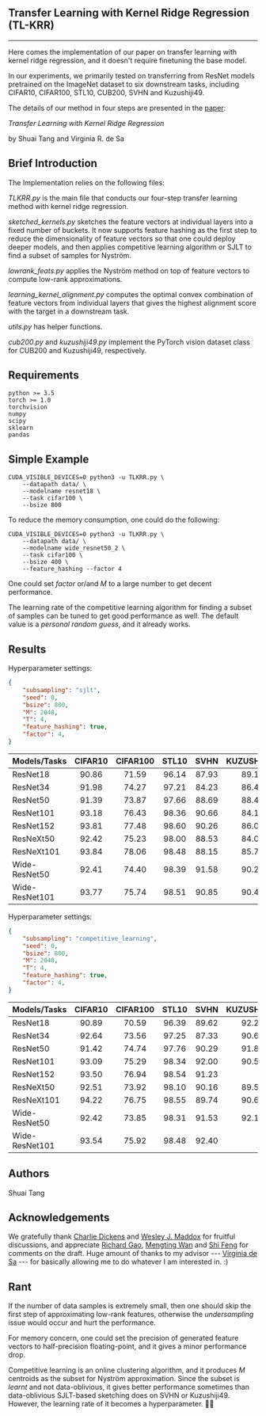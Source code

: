 ## Transfer Learning with Kernel Ridge Regression (TL-KRR)
---------------------------------------------------------

Here comes the implementation of our paper on transfer learning with kernel ridge regression, and it doesn't require finetuning the base model. 

In our experiments, we primarily tested on transferring from ResNet models pretrained on the ImageNet dataset to six downstream tasks, including CIFAR10, CIFAR100, STL10, CUB200, SVHN and Kuzushiji49.

The details of our method in four steps are presented in the [paper](https://arxiv.org/pdf/2006.06791.pdf):

*Transfer Learning with Kernel Ridge Regression*

by Shuai Tang and Virginia R. de Sa

## Brief Introduction
The Implementation relies on the following files:

*TLKRR.py* is the main file that conducts our four-step transfer learning method with kernel ridge regression.

*sketched_kernels.py* sketches the feature vectors at individual layers into a fixed number of buckets. It now supports feature hashing as the first step to reduce the dimensionality of feature vectors so that one could deploy deeper models, and then applies competitive learning algorithm or SJLT to find a subset of samples for Nyström.

*lowrank_feats.py* applies the Nyström method on top of feature vectors to compute low-rank approximations.

*learning_kernel_alignment.py* computes the optimal convex combination of feature vectors from individual layers that gives the highest alignment score with the target in a downstream task.

*utils.py* has helper functions.

*cub200.py* and *kuzushiji49.py* implement the PyTorch vision dataset class for CUB200 and Kuzushiji49, respectively.

## Requirements
```
python >= 3.5
torch >= 1.0
torchvision
numpy
scipy
sklearn
pandas
```

## Simple Example
```
CUDA_VISIBLE_DEVICES=0 python3 -u TLKRR.py \
    --datapath data/ \
    --modelname resnet18 \
    --task cifar100 \
    --bsize 800
```

To reduce the memory consumption, one could do the following:
```
CUDA_VISIBLE_DEVICES=0 python3 -u TLKRR.py \
    --datapath data/ \
    --modelname wide_resnet50_2 \
    --task cifar100 \
    --bsize 400 \
    --feature_hashing --factor 4
```
One could set *factor* or/and *M* to a large number to get decent performance.

The learning rate of the competitive learning algorithm for finding a subset of samples can be tuned to get good performance as well. The default value is a *personal random guess*, and it already works. 

## Results
Hyperparameter settings:
```json
{
    "subsampling": "sjlt",
    "seed": 0,
    "bsize": 800,
    "M": 2048,
    "T": 4,
    "feature_hashing": true,
    "factor": 4,
}
```

| Models/Tasks   | CIFAR10 | CIFAR100 | STL10 |  SVHN | KUZUSHIJI49 |
|----------------|:-------:|:--------:|:-----:|:-----:|:-----------:|
| ResNet18       |  90.86  |   71.59  | 96.14 | 87.93 |    89.15    |
| ResNet34       |  91.98  |   74.27  | 97.21 | 84.23 |    86.46    |
| ResNet50       |  91.39  |   73.87  | 97.66 | 88.69 |    88.42    |
| ResNet101      |  93.18  |   76.43  | 98.36 | 90.66 |    84.12    |
| ResNet152      |  93.81  |   77.48  | 98.60 | 90.26 |    86.08    |
| ResNeXt50      |  92.42  |   75.23  | 98.00 | 88.53 |    84.00    |
| ResNeXt101     |  93.84  |   78.06  | 98.48 | 88.15 |    85.70    |
| Wide-ResNet50  |  92.41  |   74.40  | 98.39 | 91.58 |    90.25    |
| Wide-ResNet101 |  93.77  |   75.74  | 98.51 | 90.85 |    90.42    |


Hyperparameter settings:
```json
{
    "subsampling": "competitive_learning",
    "seed": 0,
    "bsize": 800,
    "M": 2048,
    "T": 4,
    "feature_hashing": true,
    "factor": 4,
}
```

| Models/Tasks   | CIFAR10 | CIFAR100 | STL10 |  SVHN | KUZUSHIJI49 |
|----------------|:-------:|:--------:|:-----:|:-----:|:-----------:|
| ResNet18       |  90.89  |   70.59  | 96.39 | 89.62 |   92.23     |
| ResNet34       |  92.64  |   73.56  | 97.25 | 87.33 |   90.64     |
| ResNet50       |  91.42  |   74.74  | 97.76 | 90.29 |   91.89     |
| ResNet101      |  93.09  |   75.29  | 98.34 | 92.00 |   90.51     |
| ResNet152      |  93.50  |   76.94  | 98.54 | 91.23 |             |
| ResNeXt50      |  92.51  |   73.92  | 98.10 | 90.16 |   89.53     |
| ResNeXt101     |  94.22  |   76.75  | 98.55 | 89.74 |   90.69     |
| Wide-ResNet50  |  92.42  |   73.85  | 98.31 | 91.53 |   92.11     |
| Wide-ResNet101 |  93.54  |   75.92  | 98.48 | 92.40 |             |


## Authors  
Shuai Tang

## Acknowledgements
We gratefully thank [Charlie Dickens](https://c-dickens.github.io/) and [Wesley J. Maddox](https://wjmaddox.github.io/) for fruitful discussions, and appreciate [Richard Gao](http://www.rdgao.com/), [Mengting Wan](https://mengtingwan.github.io/) and [Shi Feng](http://users.umiacs.umd.edu/~shifeng/) for comments on the draft. 
Huge amount of thanks to my advisor --- [Virginia de Sa](http://www.cogsci.ucsd.edu/~desa/) --- for basically allowing me to do whatever I am interested in. :)  

## Rant
If the number of data samples is extremely small, then one should skip the first step of approximating low-rank features, otherwise the *undersampling* issue would occur and hurt the performance.

For memory concern, one could set the precision of generated feature vectors to half-precision floating-point, and it gives a minor performance drop.

Competitive learning is an online clustering algorithm, and it produces *M* centroids as the subset for Nyström approximation. Since the subset is *learnt* and not data-oblivious, it gives better performance sometimes than data-oblivious SJLT-based sketching does on SVHN or Kuzushiji49. However, the learning rate of it becomes a hyperparameter. :man_shrugging: